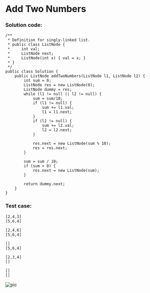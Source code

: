 # Add Two Numbers
### Solution code:
```
/**
 * Definition for singly-linked list.
 * public class ListNode {
 *     int val;
 *     ListNode next;
 *     ListNode(int x) { val = x; }
 * }
 */
public class Solution {
    public ListNode addTwoNumbers(ListNode l1, ListNode l2) {
        int sum = 0;
        ListNode res = new ListNode(0);
        ListNode dummy = res;
        while (l1 != null || l2 != null) {
            sum = sum/10;
            if (l1 != null) {
                sum += l1.val;
                l1 = l1.next;
            }
            if (l2 != null) {
                sum += l2.val;
                l2 = l2.next;
            }
            
            res.next = new ListNode(sum % 10);
            res = res.next;
        }
        
        sum = sum / 10;
        if (sum > 0) {
            res.next = new ListNode(sum);
        }
        
        return dummy.next;
    }
}
```

### Test case:
```
[2,4,3]
[5,6,4]
```
```
[2,4,6]
[5,6,4]
```
```
[]
[5,6,4]
```
```
[2,3,4]
[]
```
```
[]
[]
```

![pic](https://github.com/hpnhxxwn/cs501/blob/master/week1/%E5%B1%8F%E5%B9%95%E5%BF%AB%E7%85%A7%202017-06-04%20%E4%B8%8B%E5%8D%888.02.55.png?raw=true)
